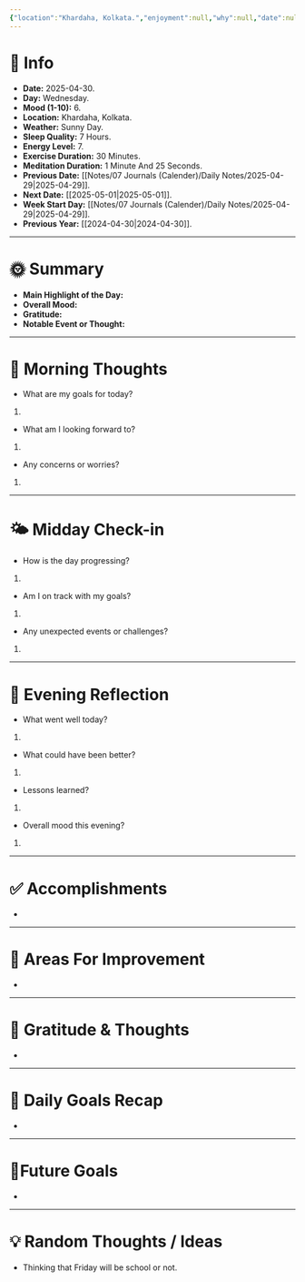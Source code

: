 ```yaml
---
{"location":"Khardaha, Kolkata.","enjoyment":null,"why":null,"date":null,"dg-publish":true,"dg-home":null,"tags":["dailyreviews"],"aliases":null,"meditation":null,"exercise":null,"sleep_quality":null,"mood":null,"energy_level":null,"weather":"Sunny Day","permalink":"/notes/07-journals-calender/daily-notes/2025-04-30/","dgPassFrontmatter":true,"updated":"2025-05-01T15:31:35.462+05:30"}
---
```


# 📅 Info

- **Date:** 2025-04-30.
- **Day:** Wednesday.
- **Mood (1-10):** 6.
- **Location:** Khardaha, Kolkata.
- **Weather:** Sunny Day.
- **Sleep Quality:** 7 Hours.
- **Energy Level:** 7.
- **Exercise Duration:** 30 Minutes.
- **Meditation Duration:** 1 Minute And 25 Seconds.
- **Previous Date:** [[Notes/07 Journals (Calender)/Daily Notes/2025-04-29\|2025-04-29]].
- **Next Date:** [[2025-05-01\|2025-05-01]].
- **Week Start Day:** [[Notes/07 Journals (Calender)/Daily Notes/2025-04-29\|2025-04-29]].
- **Previous Year:** [[2024-04-30\|2024-04-30]].

---

# 🌞 Summary

- **Main Highlight of the Day:** 
- **Overall Mood:** 
- **Gratitude:** 
- **Notable Event or Thought:** 

---

# 🧠 Morning Thoughts

- What are my goals for today?
1) 

- What am I looking forward to?
1) 

- Any concerns or worries?
1) 

---

# 🌤️ Midday Check-in

- How is the day progressing?
1) 

- Am I on track with my goals?
1) 

- Any unexpected events or challenges?
1) 

---

# 🌙 Evening Reflection

- What went well today?
1) 

- What could have been better?
1) 

- Lessons learned?
1) 

- Overall mood this evening?
1) 

---

# ✅ Accomplishments

 - 

---

# 🔄 Areas For Improvement

 - 

---

# 🙏 Gratitude & Thoughts

 - 

---

# 🎯 Daily Goals Recap

 - 

---

# 🌌Future Goals

- 

---

# 💡 Random Thoughts / Ideas

- Thinking that Friday will be school or not.